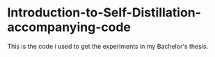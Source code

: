 # Introduction-to-Self-Distillation-accompanying-code
This is the code i used to get the experiments in my Bachelor's thesis. 
